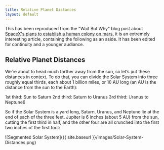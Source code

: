 ```yaml
---
title: Relative Planet Distances
layout: default
---
```

This has been reproduced from the "Wait But Why" blog post about [SpaceX's plans to establish a human colony on mars](http://waitbutwhy.com/2015/08/how-and-why-spacex-will-colonize-mars.html), it is an extremely interesting article, containing the following as an aside. It has been edited for continuity and a younger audiance.

Relative Planet Distances
-------------------------

We’re about to head much farther away from the sun, so let’s put these distances in context. To do that, you can divide the Solar System into three roughly equal thirds, each about 1 billion miles, or 10 AU long (an AU is the distance from the sun to the Earth):

1st third: Sun to Saturn
2nd third: Saturn to Uranus
3rd third: Uranus to Neptune6

So if the Solar System is a yard long, Saturn, Uranus, and Neptune lie at the end of each of the three feet. Jupiter is 6 inches (about 5 AU) from the sun, cutting the first third in half, and the other four are all crunched into the first two inches of the first foot:

![Segmented Solar System]({{ site.baseurl }}/images/Solar-System-Distances.png)
